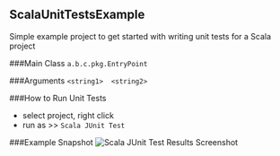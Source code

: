 ## ScalaUnitTestsExample
Simple example project to get started with writing unit tests for a Scala project 

###Main Class
``` a.b.c.pkg.EntryPoint ```

###Arguments
``` <string1>  <string2> ```

###How to Run Unit Tests
 - select project, right click
 - run as >> ```Scala JUnit Test```

###Example Snapshot
![Scala JUnit Test Results Screenshot](resources/images/ScalaJUnitTestExampleScreenShot.png?raw=true "Scala JUnit Test Results")
